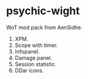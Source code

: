 psychic-wight
=============

WoT mod pack from AenSidhe.

1. XPM.
2. Scope with timer.
3. Infopanel.
4. Damage panel.
5. Session statistic.
6. DDar icons.
